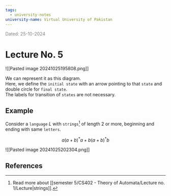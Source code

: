 ```yaml
---
tags:
  - university-notes
university-name: Virtual University of Pakistan
---
```


<span style="color: gray;">Dated: 25-10-2024</span>

# Lecture No. 5

![[Pasted image 20241025195808.png]]

We can represent it as this diagram.  
Here, we define the `initial state` with an arrow pointing to that `state` and double circle for `final state`.  
The labels for transition of `states` are not necessary.

## Example

Consider a `language` $L$ with `strings`[^1] of length 2 or more, beginning and ending with same `letters`.  

$$a(a + b)^*a + b(a + b)^*b$$

![[Pasted image 20241025202304.png]]

## References

[^1]: Read more about [[semester 5/CS402 - Theory of Automata/Lecture no. 1/Lecture|strings]].